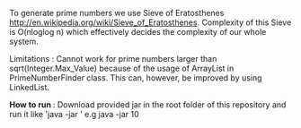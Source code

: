 To generate prime numbers we use   Sieve of Eratosthenes http://en.wikipedia.org/wiki/Sieve_of_Eratosthenes.
 Complexity of this Sieve is O(nloglog n) which effectively decides the complexity of our whole system.
 
 Limitations : Cannot work for prime numbers larger than sqrt(Integer.Max_Value) because of the usage of
 ArrayList in PrimeNumberFinder class. This can, however, be improved by using LinkedList.
 
 <b>How to run </b>:
 Download provided jar in the root folder of this repository and run it like
 'java -jar <numberOfPrimes>' e.g java -jar 10  

